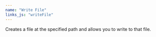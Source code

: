 ```yaml
---
name: "Write File"
links_js: "writeFile"
---
```

Creates a file at the specified path and allows you to write to that file.

